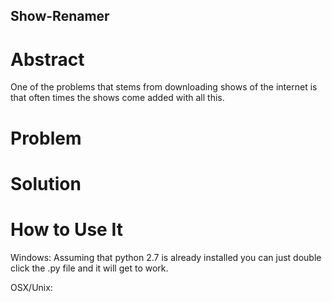 Show-Renamer
------------

Abstract
========

One of the problems that stems from downloading shows of the internet is that often times the shows come added with all this.

Problem
=======

Solution
========

How to Use It
=============

Windows:
	Assuming that python 2.7 is already installed you can just double click the .py file and it will get to work.

OSX/Unix:
